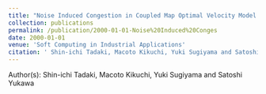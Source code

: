 ```yaml
---
title: "Noise Induced Congestion in Coupled Map Optimal Velocity Model of Traffic Flow"
collection: publications
permalink: /publication/2000-01-01-Noise%20Induced%20Conges
date: 2000-01-01
venue: 'Soft Computing in Industrial Applications'
citation: ' Shin-ichi Tadaki, Macoto Kikuchi, Yuki Sugiyama and Satoshi Yukawa, Noise Induced Congestion in Coupled Map Optimal Velocity Model of Traffic Flow, Soft Computing in Industrial Applications, 383, (2000)'
---
```


Author(s):  Shin-ichi Tadaki, Macoto Kikuchi, Yuki Sugiyama and Satoshi Yukawa
